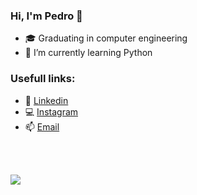 ### Hi, I'm Pedro 👋

- 🎓 Graduating in computer engineering
- 🎯 I’m currently learning Python




### Usefull links:
- 💼 <a href="https://www.linkedin.com/in/pedronielson/">Linkedin</a>
- 💻 <a href="https://www.instagram.com/pedronielson_/">Instagram</a>
- 📫 <a href="pedronielson@gmail.com">Email</a>


<br> <br>

<img src="https://github-readme-stats.vercel.app/api?username=pedroNielson&&show_icons=true&title_color=ffffff&icon_color=bb2acf&text_color=daf7dc&bg_color=151515">


